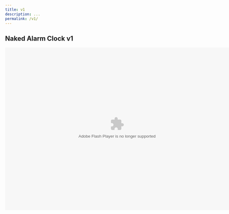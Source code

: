 ```yaml
---
title: v1
description: ...
permalink: /v1/
---
```


## Naked Alarm Clock v1

<center>
<object id="swf" classid="clsid:D27CDB6E-AE6D-11cf-96B8-444553540000" codebase="https://download.macromedia.com/pub/shockwave/cabs/flash/swflash.cab#version=6,0,0,0" width="732" height="532">
<param name="movie" value="https://clickclock.viacdn.org/v0/7/nac.swf" />
<param name="quality" value="high" />
<embed src="https://clickclock.viacdn.org/v0/7/nac.swf" width="732" height="532" quality="high" pluginspage="https://get.adobe.com/flashplayer/?loc=us" type="application/x-shockwave-flash" name="swf"></embed>
</object>
</center>

